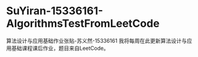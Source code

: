 # SuYiran-15336161-AlgorithmsTestFromLeetCode
算法设计与应用基础作业张贴-苏义然-15336161    我将每周在此更新算法设计与应用基础课程课后作业，题目来自LeetCode。  



